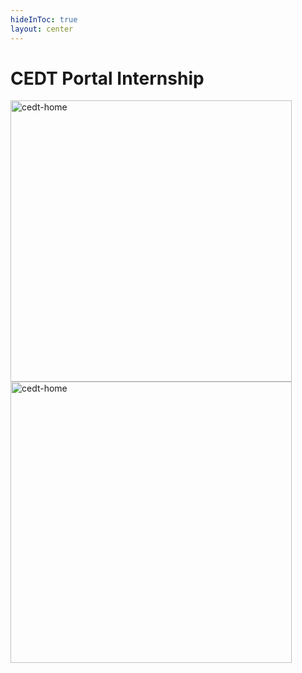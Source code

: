 ```yaml
---
hideInToc: true
layout: center
---
```


# CEDT Portal Internship

<div class="grid grid-cols-2 gap-2 items-center">
  <img src="/image/cedt-home.png" alt="cedt-home" width="450">
  <img src="/image/cedt-fav-pos.png" alt="cedt-home" width="450">
</div>
